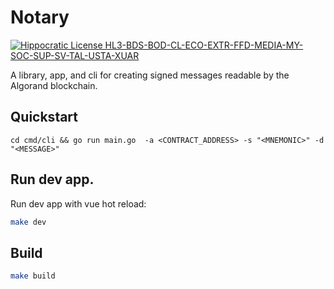 # Notary
[![Hippocratic License HL3-BDS-BOD-CL-ECO-EXTR-FFD-MEDIA-MY-SOC-SUP-SV-TAL-USTA-XUAR](https://img.shields.io/static/v1?label=Hippocratic%20License&message=HL3-BDS-BOD-CL-ECO-EXTR-FFD-MEDIA-MY-SOC-SUP-SV-TAL-USTA-XUAR&labelColor=5e2751&color=bc8c3d)](https://firstdonoharm.dev/version/3/0/bds-bod-cl-eco-extr-ffd-media-my-soc-sup-sv-tal-usta-xuar.html)

A library, app, and cli for creating signed messages readable by the Algorand blockchain.

## Quickstart

```
cd cmd/cli && go run main.go  -a <CONTRACT_ADDRESS> -s "<MNEMONIC>" -d "<MESSAGE>"
```
## Run dev app.

Run dev app with vue hot reload:
```bash
make dev
```

## Build

```bash
make build
```
